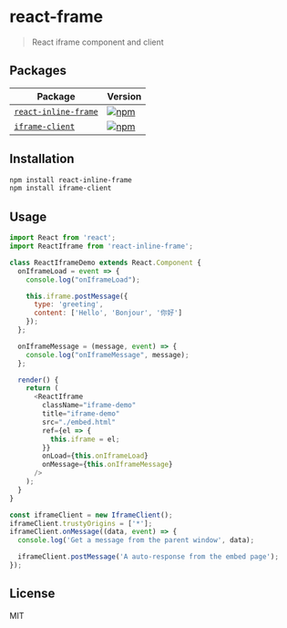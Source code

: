 # react-frame

> React iframe component and client

## Packages

| Package | Version |
|---------|---------|
| [`react-inline-frame`](/packages/react-inline-frame) | [![npm](https://img.shields.io/npm/v/react-inline-frame.svg)](https://www.npmjs.com/package/react-inline-frame) |
| [`iframe-client`](/packages/iframe-client) | [![npm](https://img.shields.io/npm/v/iframe-client.svg)](https://www.npmjs.com/package/iframe-client) |

## Installation

```sh
npm install react-inline-frame
npm install iframe-client
```

## Usage

```js
import React from 'react';
import ReactIframe from 'react-inline-frame';

class ReactIframeDemo extends React.Component {
  onIframeLoad = event => {
    console.log("onIframeLoad");

    this.iframe.postMessage({
      type: 'greeting',
      content: ['Hello', 'Bonjour', '你好']
    });
  };

  onIframeMessage = (message, event) => {
    console.log("onIframeMessage", message);
  };

  render() {
    return (
      <ReactIframe
        className="iframe-demo"
        title="iframe-demo"
        src="./embed.html"
        ref={el => {
          this.iframe = el;
        }}
        onLoad={this.onIframeLoad}
        onMessage={this.onIframeMessage}
      />
    );
  }
}
```

```js
const iframeClient = new IframeClient();
iframeClient.trustyOrigins = ['*'];
iframeClient.onMessage((data, event) => {
  console.log('Get a message from the parent window', data);

  iframeClient.postMessage('A auto-response from the embed page');
});
```

## License

MIT
